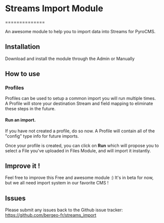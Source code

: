 # Streams Import Module
==============

An awesome module to help you to import data into Streams for PyroCMS.

## Installation

Download and install the module through the Admin or Manually

## How to use

### Profiles

Profiles can be used to setup a common import you will run multiple times. A Profile will store your destination Stream and field mapping to eliminate these steps in the future.

#### Run an import.

If you have not created a profile, do so now. A Profile will contain all of the "config" type info for future imports.

Once your profile is created, you can click on __Run__ which will propose you to select a File you've uploaded in Files Module, and will import it instantly.

## Improve it ! 

Feel free to improve this Free and awesome module :)
It's in beta for now, but we all need import system in our favorite CMS !

## Issues

Please submit any issues back to the Github issue tracker: <https://github.com/bergeo-fr/streams_import>